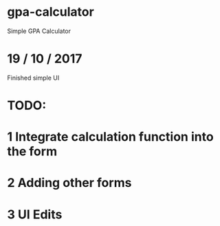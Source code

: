 # gpa-calculator
Simple GPA Calculator

# 19 / 10 / 2017
Finished simple UI

# TODO:
# 1 Integrate calculation function into the form
# 2 Adding other forms
# 3 UI Edits
